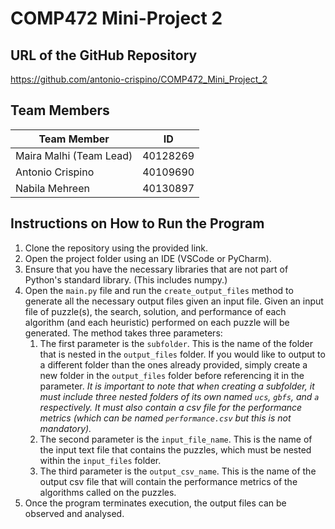 # COMP472 Mini-Project 2

## URL of the GitHub Repository

https://github.com/antonio-crispino/COMP472_Mini_Project_2

## Team Members

| Team Member             | ID       |
| ----------------------- | -------- |
| Maira Malhi (Team Lead) | 40128269 |
| Antonio Crispino        | 40109690 |
| Nabila Mehreen          | 40130897 |

## Instructions on How to Run the Program

1. Clone the repository using the provided link.
2. Open the project folder using an IDE (VSCode or PyCharm).
3. Ensure that you have the necessary libraries that are not part of Python's standard library. (This includes numpy.)
4. Open the `main.py` file and run the `create_output_files` method to generate all the necessary output files given an input file. Given an input file of puzzle(s), the search, solution, and performance of each algorithm (and each heuristic) performed on each puzzle will be generated. The method takes three parameters:
    1. The first parameter is the `subfolder`. This is the name of the folder that is nested in the `output_files` folder. If you would like to output to a different folder than the ones already provided, simply create a new folder in the `output_files` folder before referencing it in the parameter. *It is important to note that when creating a subfolder, it must include three nested folders of its own named `ucs`, `gbfs`, and `a` respectively. It must also contain a csv file for the performance metrics (which can be named `performance.csv` but this is not mandatory).*
    2. The second parameter is the `input_file_name`. This is the name of the input text file that contains the puzzles, which must be nested within the `input_files` folder.
    3. The third parameter is the `output_csv_name`. This is the name of the output csv file that will contain the performance metrics of the algorithms called on the puzzles.
5. Once the program terminates execution, the output files can be observed and analysed.
